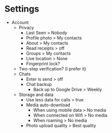 # Settings
+ Account 
  + Privacy 
    + Last Seen > Nobody
    + Profile photo > My contacts
    + About > My contacts
    + Read receipts > off
    + Groups > My contacts
    + Live location > None
    + Fingerprint lock?
  + Two-step verification? (I prefer it)
  + Chats 
    + Enter is send > off
    + Chat backup
      + Back up to Google Drive > Weekly
  + Storage and data
    + Use less data for calls > true
    + Media auto-download
      + When using mobile data > No media
      + When connected on Wifi > No media
      + When roaming > No media
    + Photo upload quality > Best quality
